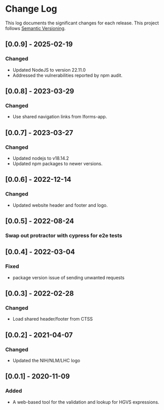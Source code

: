 # Change Log

This log documents the significant changes for each release.
This project follows [Semantic Versioning](http://semver.org/).

## [0.0.9] - 2025-02-19
### Changed
- Updated NodeJS to version 22.11.0
- Addressed the vulnerabilities reported by npm audit.


## [0.0.8] - 2023-03-29
### Changed
- Use shared navigation links from lforms-app.

## [0.0.7] - 2023-03-27
### Changed
- Updated nodejs to v18.14.2
- Updated npm packages to newer versions.

## [0.0.6] - 2022-12-14
### Changed
- Updated website header and footer and logo.

## [0.0.5] - 2022-08-24
### Swap out protractor with cypress for e2e tests

## [0.0.4] - 2022-03-04
### Fixed
- package version issue of sending unwanted requests

## [0.0.3] - 2022-02-28
### Changed
- Load shared header/footer from CTSS

## [0.0.2] - 2021-04-07
### Changed
- Updated the NIH/NLM/LHC logo

## [0.0.1] - 2020-11-09
### Added
- A web-based tool for the validation and lookup for HGVS expressions.
